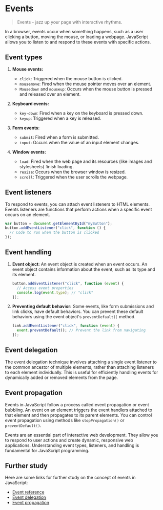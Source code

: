 # Events

> Events - jazz up your page with interactive rhythms.

In a browser, events occur when something happens, such as a user clicking a button, moving the mouse, or loading a webpage. JavaScript allows you to listen to and respond to these events with specific actions.

## Event types

1. **Mouse events:**

   - `click`: Triggered when the mouse button is clicked.
   - `mousemove`: Fired when the mouse pointer moves over an element.
   - `Mousedown` and `mouseup`: Occurs when the mouse button is pressed and released over an element.

2. **Keyboard events:**

   - `key-down`: Fired when a key on the keyboard is pressed down.
   - `keyup`: Triggered when a key is released.

3. **Form events:**

   - `submit`: Fired when a form is submitted.
   - `input`: Occurs when the value of an input element changes.

4. **Window events:**
   - `load`: Fired when the web page and its resources (like images and stylesheets) finish loading.
   - `resize`: Occurs when the browser window is resized.
   - `scroll`: Triggered when the user scrolls the webpage.

## Event listeners

To respond to events, you can attach event listeners to HTML elements. Events listeners are functions that perform actions when a specific event occurs on an element.

```javascript
var button = document.getElementById("myButton");
button.addEventListener("click", function () {
  // Code to run when the button is clicked
});
```

## Event handling

1. **Event object:** An event object is created when an event occurs. An event object contains information about the event, such as its type and its element.

   ```javascript
   button.addEventListener("click", function (event) {
     // Access event properties
     console.log(event.type); // "click"
   });
   ```

2. **Preventing default behavior:** Some events, like form submissions and link clicks, have default behaviors. You can prevent these default behaviors using the event object's `preventDefault()` method.

   ```javascript
   link.addEventListener("click", function (event) {
     event.preventDefault(); // Prevent the link from navigating
   });
   ```

## Event delegation

The event delegation technique involves attaching a single event listener to the common ancestor of multiple elements, rather than attaching listeners to each element individually. This is useful for efficiently handling events for dynamically added or removed elements from the page.

## Event propagation

Events in JavaScript follow a process called event propagation or event bubbling. An event on an element triggers the event handlers attached to that element and then propagates to its parent elements. You can control event propagation using methods like `stopPropagation()` or `preventDefault()`.

Events are an essential part of interactive web development. They allow you to respond to user actions and create dynamic, responsive web applications. Understanding event types, listeners, and handling is fundamental for JavaScript programming.

## Further study

Here are some links for further study on the concept of events in JavaScript:

- [Event reference](https://developer.mozilla.org/en-US/docs/Web/Events)
- [Event delegation](https://javascript.info/event-delegation)
- [Event propagation](https://javascript.info/bubbling-and-capturing)
